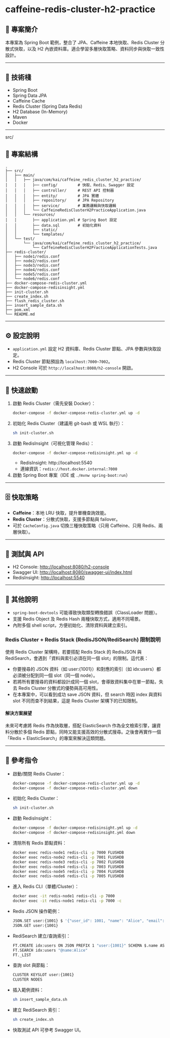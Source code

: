 
# caffeine-redis-cluster-h2-practice

## 📌 專案簡介

本專案為 Spring Boot 範例，整合了 JPA、Caffeine 本地快取、Redis Cluster 分散式快取，以及 H2 內嵌資料庫。適合學習多層快取策略、資料同步與快取一致性設計。

---


## 🧱 技術棧

- Spring Boot
- Spring Data JPA
- Caffeine Cache
- Redis Cluster (Spring Data Redis)
- H2 Database (In-Memory)
- Maven
- Docker

---

src/

## 📁 專案結構

```
.
├── src/
│   ├── main/
│   │   ├── java/com/kai/caffeine_redis_cluster_h2_practice/
│   │   │   ├── config/         # 快取、Redis、Swagger 設定
│   │   │   ├── controller/     # REST API 控制器
│   │   │   ├── entity/         # JPA 實體
│   │   │   ├── repository/     # JPA Repository
│   │   │   ├── service/        # 業務邏輯與快取邏輯
│   │   │   └── CaffeineRedisClusterH2PracticeApplication.java
│   │   └── resources/
│   │       ├── application.yml # Spring Boot 設定
│   │       ├── data.sql        # 初始化資料
│   │       ├── static/
│   │       └── templates/
│   └── test/
│       └── java/com/kai/caffeine_redis_cluster_h2_practice/
│           └── CaffeineRedisClusterH2PracticeApplicationTests.java
├── redis-cluster/
│   ├── node1/redis.conf
│   ├── node2/redis.conf
│   ├── node3/redis.conf
│   ├── node4/redis.conf
│   ├── node5/redis.conf
│   └── node6/redis.conf
├── docker-compose-redis-cluster.yml
├── docker-compose-redisinsight.yml
├── init-cluster.sh
├── create_index.sh
├── flush_redis_cluster.sh
├── insert_sample_data.sh
├── pom.xml
└── README.md
```

---


## ⚙️ 設定說明

- `application.yml` 設定 H2 資料庫、Redis Cluster 節點、JPA 參數與快取設定。
- Redis Cluster 節點預設為 `localhost:7000~7002`。
- H2 Console 可於 `http://localhost:8080/h2-console` 開啟。

---

## 🚀 快速啟動

1. 啟動 Redis Cluster（需先安裝 Docker）：
   ```bash
   docker-compose -f docker-compose-redis-cluster.yml up -d
   ```
2. 初始化 Redis Cluster（建議用 git-bash 或 WSL 執行）：
   ```bash
   sh init-cluster.sh
   ```
3. 啟動 RedisInsight（可視化管理 Redis）：
   ```bash
   docker-compose -f docker-compose-redisinsight.yml up -d
   ```
   - RedisInsight: http://localhost:5540
   - 連線資訊：`redis://host.docker.internal:7000`
4. 啟動 Spring Boot 專案（IDE 或 `./mvnw spring-boot:run`）

---

## 🗄️ 快取策略

- **Caffeine**：本地 LRU 快取，提升單機查詢效能。
- **Redis Cluster**：分散式快取，支援多節點與 failover。
- 可於 `CacheConfig.java` 切換三種快取策略（只用 Caffeine、只用 Redis、兩層快取）。

---

## 🧪 測試與 API

- H2 Console: [http://localhost:8080/h2-console](http://localhost:8080/h2-console)
- Swagger UI: [http://localhost:8080/swagger-ui/index.html](http://localhost:8080/swagger-ui/index.html)
- RedisInsight: [http://localhost:5540](http://localhost:5540)

---


## 📝 其他說明

- `spring-boot-devtools` 可能導致快取類型轉換錯誤（ClassLoader 問題）。
- 支援 Redis Object 及 Redis Hash 兩種快取方式，適用不同場景。
- 內附多個 shell script，方便初始化、清除資料與建立索引。

### Redis Cluster + Redis Stack (RedisJSON/RediSearch) 限制說明

使用 Redis Cluster 架構時，若要搭配 Redis Stack 的 RedisJSON 與 RediSearch，會遇到「資料與索引必須在同一個 slot」的限制。這代表：

- 你要搜尋的 JSON 資料（如 user:{1001}）和對應的索引（如 idx:users）都必須被分配到同一個 slot（同一個 node）。
- 若將所有要搜尋的資料都設計成同一個 slot，會導致資料集中在單一節點，失去 Redis Cluster 分散式的優勢與高可用性。
- 在本專案中，可以看到成功 save JSON 資料，但 search 時因 index 與資料 slot 不同而查不到結果，這是 Redis Cluster 架構下的已知限制。

#### 解決方案展望

未來可考慮將 Redis 作為快取層，搭配 ElasticSearch 作為全文檢索引擎，讓資料分散於多個 Redis 節點，同時又能支援高效的分散式搜尋。之後會再實作一個「Redis + ElasticSearch」的專案來解決這類問題。

---

## 🧩 參考指令

- 啟動/關閉 Redis Cluster：
  ```bash
  docker-compose -f docker-compose-redis-cluster.yml up -d
  docker-compose -f docker-compose-redis-cluster.yml down
  ```
- 初始化 Redis Cluster：
  ```bash
  sh init-cluster.sh
  ```
- 啟動 RedisInsight：
  ```bash
  docker-compose -f docker-compose-redisinsight.yml up -d
  docker-compose -f docker-compose-redisinsight.yml down
  ```
- 清除所有 Redis 節點資料：
  ```bash
  docker exec redis-node1 redis-cli -p 7000 FLUSHDB
  docker exec redis-node2 redis-cli -p 7001 FLUSHDB
  docker exec redis-node3 redis-cli -p 7002 FLUSHDB
  docker exec redis-node4 redis-cli -p 7003 FLUSHDB
  docker exec redis-node5 redis-cli -p 7004 FLUSHDB
  docker exec redis-node6 redis-cli -p 7005 FLUSHDB
  ```
- 進入 Redis CLI（單體/Cluster）：
  ```bash
  docker exec -it redis-node1 redis-cli -p 7000
  docker exec -it redis-node1 redis-cli -p 7000 -c
  ```
- Redis JSON 操作範例：
  ```bash
  JSON.SET user:{1001} $ '{"user_id": 1001, "name": "Alice", "email": "alice@example.com"}'
  JSON.GET user:{1001}
  ```
- RediSearch 建立/查詢索引：
  ```bash
  FT.CREATE idx:users ON JSON PREFIX 1 "user:{1001}" SCHEMA $.name AS name TEXT $.email AS email TAG
  FT.SEARCH idx:users "@name:Alice"
  FT._LIST
  ```
- 查詢 slot 與節點：
  ```bash
  CLUSTER KEYSLOT user:{1001}
  CLUSTER NODES
  ```
- 插入範例資料：
  ```bash
  sh insert_sample_data.sh
  ```
- 建立 RediSearch 索引：
  ```bash
  sh create_index.sh
  ```
- 快取測試 API 可參考 Swagger UI。
